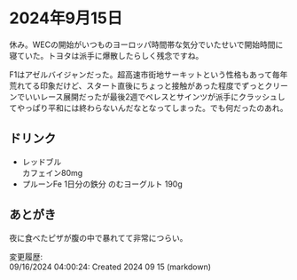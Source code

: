 # 2024年9月15日

休み。WECの開始がいつものヨーロッパ時間帯な気分でいたせいで開始時間に寝ていた。トヨタは派手に爆散したらしく残念ですね。

F1はアゼルバイジャンだった。超高速市街地サーキットという性格もあって毎年荒れてる印象だけど、スタート直後にちょっと接触があった程度でずっとクリーンでいいレース展開だったが最後2週でペレスとサインツが派手にクラッシュしてやっぱり平和には終わらないんだなとなってしまった。でも何だったのあれ。

## ドリンク

- レッドブル  
カフェイン80mg
- プルーンFe 1日分の鉄分 のむヨーグルト 190g

## あとがき

夜に食べたピザが腹の中で暴れてて非常につらい。

変更履歴:  
09/16/2024 04:00:24: Created 2024 09 15 (markdown)  
